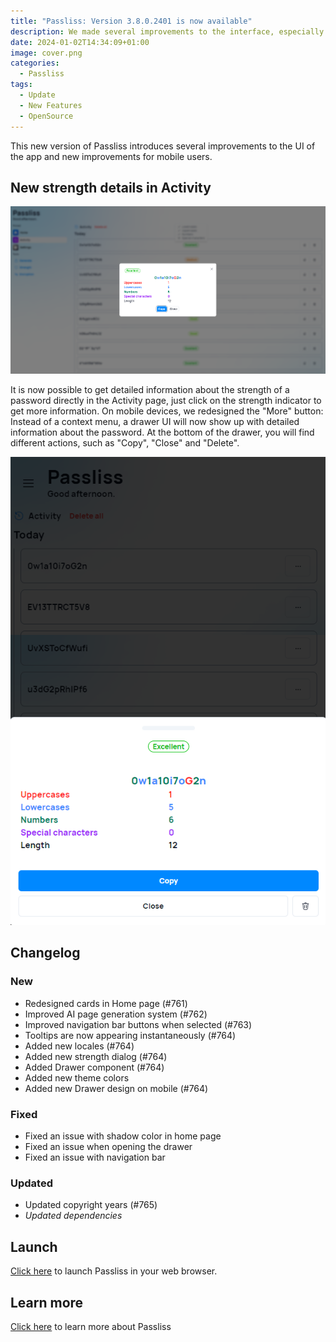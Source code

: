 ```yaml
---
title: "Passliss: Version 3.8.0.2401 is now available"
description: We made several improvements to the interface, especially on mobile devices.
date: 2024-01-02T14:34:09+01:00
image: cover.png
categories:
  - Passliss
tags:
  - Update
  - New Features
  - OpenSource
---
```


This new version of Passliss introduces several improvements to the UI of the app and new improvements for mobile users.

## New strength details in Activity

![The new Strength Details dialog](1.png)

It is now possible to get detailed information about the strength of a password directly in the Activity page, just click on the strength indicator to get more information. On mobile devices, we redesigned the "More" button: Instead of a context menu, a drawer UI will now show up with detailed information about the password. At the bottom of the drawer, you will find different actions, such as "Copy", "Close" and "Delete".

![The new drawer UI on mobile](2.png)

## Changelog

### New

- Redesigned cards in Home page (#761)
- Improved AI page generation system (#762)
- Improved navigation bar buttons when selected (#763)
- Tooltips are now appearing instantaneously (#764)
- Added new locales (#764)
- Added new strength dialog (#764)
- Added Drawer component (#764)
- Added new theme colors
- Added new Drawer design on mobile (#764)

### Fixed

- Fixed an issue with shadow color in home page
- Fixed an issue when opening the drawer
- Fixed an issue with navigation bar

### Updated

- Updated copyright years (#765)
- _Updated dependencies_

## Launch

[Click here](https://passliss.leocorporation.dev/) to launch Passliss in your web browser.

## Learn more

[Click here](https://leocorporation.dev/store/passliss) to learn more about Passliss
